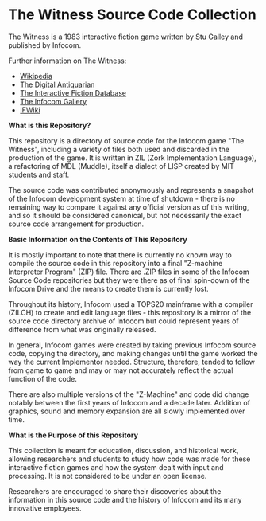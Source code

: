 # The Witness Source Code Collection

The Witness is a 1983 interactive fiction game written by Stu Galley and published by Infocom.

Further information on The Witness:

* [Wikipedia](https://en.wikipedia.org/wiki/The_Witness_(1983_video_game))
* [The Digital Antiquarian](https://www.filfre.net/2013/03/the-witness/)
* [The Interactive Fiction Database](https://ifdb.tads.org/viewgame?id=6963a47vqgms8wi0)
* [The Infocom Gallery](http://gallery.guetech.org/witness/witness.html)
* [IFWiki](http://www.ifwiki.org/index.php/Infocom_games)

__What is this Repository?__

This repository is a directory of source code for the Infocom game "The Witness", including a variety of files both used and discarded in the production of the game. It is written in ZIL (Zork Implementation Language), a refactoring of MDL (Muddle), itself a dialect of LISP created by MIT students and staff.

The source code was contributed anonymously and represents a snapshot of the Infocom development system at time of shutdown - there is no remaining way to compare it against any official version as of this writing, and so it should be considered canonical, but not necessarily the exact source code arrangement for production.

__Basic Information on the Contents of This Repository__

It is mostly important to note that there is currently no known way to compile the source code in this repository into a final "Z-machine Interpreter Program" (ZIP) file. There are .ZIP files in some of the Infocom Source Code repositories but they were there as of final spin-down of the Infocom Drive and the means to create them is currently lost.

Throughout its history, Infocom used a TOPS20 mainframe with a compiler (ZILCH) to create and edit language files - this repository is a mirror of the source code directory archive of Infocom but could represent years of difference from what was originally released.

In general, Infocom games were created by taking previous Infocom source code, copying the directory, and making changes until the game worked the way the current Implementor needed. Structure, therefore, tended to follow from game to game and may or may not accurately reflect the actual function of the code.

There are also multiple versions of the "Z-Machine" and code did change notably between the first years of Infocom and a decade later. Addition of graphics, sound and memory expansion are all slowly implemented over time.

__What is the Purpose of this Repository__

This collection is meant for education, discussion, and historical work, allowing researchers and students to study how code was made for these interactive fiction games and how the system dealt with input and processing. It is not considered to be under an open license.

Researchers are encouraged to share their discoveries about the information in this source code and the history of Infocom and its many innovative employees.

